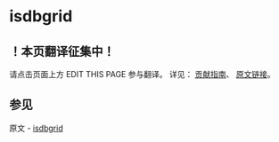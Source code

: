 # isdbgrid

## ！本页翻译征集中！

请点击页面上方 EDIT THIS PAGE 参与翻译。
详见：
[贡献指南]( https://github.com/JinMuInfo/MongoDB-Manual-zh/blob/master/CONTRIBUTING.md )、
[原文链接](  https://docs.mongodb.com/manual/reference/command/isdbgrid/  )。

## 参见

原文 - [isdbgrid]( https://docs.mongodb.com/manual/reference/command/isdbgrid/ )

